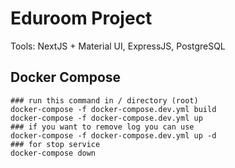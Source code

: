 # Eduroom Project

Tools: NextJS + Material UI, ExpressJS, PostgreSQL

## Docker Compose

```
### run this command in / directory (root)
docker-compose -f docker-compose.dev.yml build
docker-compose -f docker-compose.dev.yml up
### if you want to remove log you can use 
docker-compose -f docker-compose.dev.yml up -d  
### for stop service
docker-compose down
```